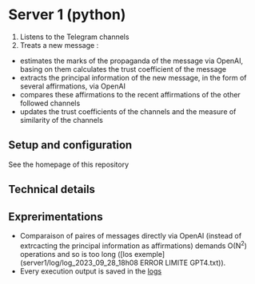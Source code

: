 # Server 1 (python)
1) Listens to the Telegram channels
2) Treats a new message :
- estimates the marks of the propaganda of the message via OpenAI, basing on them calculates the trust coefficient of the message 
- extracts the principal information of the new message, in the form of several affirmations, via OpenAI
- compares these affirmations to the recent affirmations of the other followed channels
- updates the trust coefficients of the channels and the measure of similarity of the channels
  
## Setup and configuration
See the homepage of this repository

## Technical details

## Exprerimentations
- Comparaison of paires of messages directly via OpenAI (instead of extrcacting the principal information as affirmations) demands O(N<sup>2</sup>) operations and so is too long ([los exemple](server1/log/log_2023_09_28_18h08 ERROR LIMITE GPT4.txt)).
- Every execution output is saved in the [logs](https://github.com/akostrik/stage_telegram/tree/main/server1/log) 
